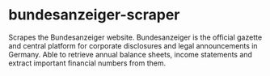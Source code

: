 # bundesanzeiger-scraper
Scrapes the Bundesanzeiger website. Bundesanzeiger is the official gazette and central platform for corporate disclosures and legal announcements in Germany. Able to retrieve annual balance sheets, income statements and extract important financial numbers from them.
